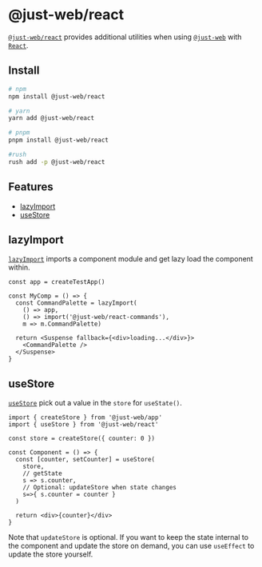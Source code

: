 # @just-web/react <!-- omit in toc -->

[`@just-web/react`] provides additional utilities when using [`@just-web`] with [`React`].

## Install <!-- omit in toc -->

```sh
# npm
npm install @just-web/react

# yarn
yarn add @just-web/react

# pnpm
pnpm install @just-web/react

#rush
rush add -p @just-web/react
```

## Features <!-- omit in toc -->

- [lazyImport](#lazyimport)
- [useStore](#usestore)

## lazyImport

[`lazyImport`] imports a component module and get lazy load the component within.

```tsx
const app = createTestApp()

const MyComp = () => {
  const CommandPalette = lazyImport(
    () => app,
    () => import('@just-web/react-commands'),
    m => m.CommandPalette)

  return <Suspense fallback={<div>loading...</div>}>
    <CommandPalette />
  </Suspense>
}
```

## useStore

[`useStore`] pick out a value in the `store` for `useState()`.

```tsx
import { createStore } from '@just-web/app'
import { useStore } from '@just-web/react'

const store = createStore({ counter: 0 })

const Component = () => {
  const [counter, setCounter] = useStore(
    store,
    // getState
    s => s.counter,
    // Optional: updateStore when state changes
    s=>{ s.counter = counter }
  )

  return <div>{counter}</div>
}
```

Note that `updateStore` is optional.
If you want to keep the state internal to the component and update the store on demand,
you can use `useEffect` to update the store yourself.

[`@just-web`]: https://github.com/justland/just-web
[`@just-web/react`]: https://github.com/justland/just-web/tree/main/frameworks/react
[`@just-web/states`]: https://github.com/justland/just-web/tree/main/frameworks/states
[`React`]: https://reactjs.org/
[`useStore`]: https://github.com/justland/just-web/blob/main/libraries/react/src/useStore.ts
[`lazyImport`]: https://github.com/justland/just-web/blob/main/libraries/react/src/lazyImport.ts
